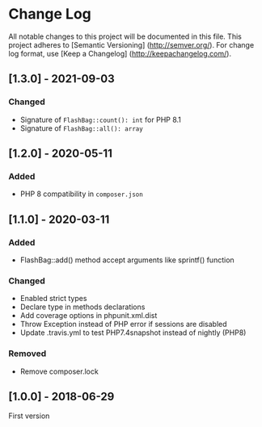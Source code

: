 # Change Log

All notable changes to this project will be documented in this file. This project adheres
to [Semantic Versioning] (http://semver.org/). For change log format,
use [Keep a Changelog] (http://keepachangelog.com/).

## [1.3.0] - 2021-09-03

### Changed

- Signature of `FlashBag::count(): int` for PHP 8.1
- Signature of `FlashBag::all(): array`

## [1.2.0] - 2020-05-11

### Added

- PHP 8 compatibility in `composer.json`

## [1.1.0] - 2020-03-11

### Added

- FlashBag::add() method accept arguments like sprintf() function

### Changed

- Enabled strict types
- Declare type in methods declarations
- Add coverage options in phpunit.xml.dist
- Throw Exception instead of PHP error if sessions are disabled
- Update .travis.yml to test PHP7.4snapshot instead of nightly (PHP8)

### Removed

- Remove composer.lock

## [1.0.0] - 2018-06-29

First version